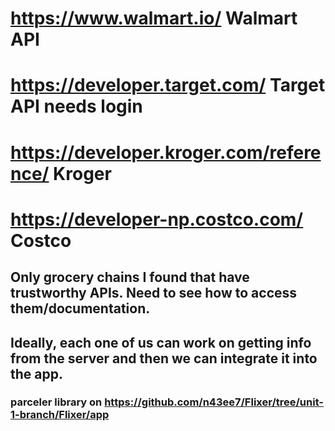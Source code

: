 # https://www.walmart.io/ Walmart API
# https://developer.target.com/ Target API needs login
# https://developer.kroger.com/reference/ Kroger 
# https://developer-np.costco.com/ Costco

## Only grocery chains I found that have trustworthy APIs. Need to see how to access them/documentation. 
## Ideally, each one of us can work on getting info from the server and then we can integrate it into the app.
### parceler library on https://github.com/n43ee7/Flixer/tree/unit-1-branch/Flixer/app
